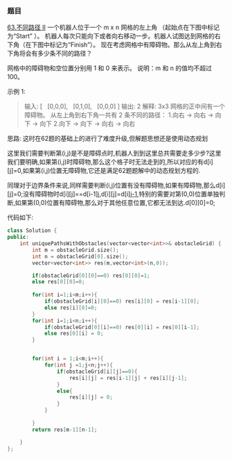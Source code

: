 ### 题目
[63.不同路径 II](https://leetcode-cn.com/problems/unique-paths-ii/)
一个机器人位于一个 m x n 网格的左上角 （起始点在下图中标记为“Start” ）。
机器人每次只能向下或者向右移动一步。机器人试图达到网格的右下角（在下图中标记为“Finish”）。
现在考虑网格中有障碍物。那么从左上角到右下角将会有多少条不同的路径？

网格中的障碍物和空位置分别用 1 和 0 来表示。
说明：m 和 n 的值均不超过 100。

示例 1:
>输入:
[
  [0,0,0],
  [0,1,0],
  [0,0,0]
]
输出: 2
解释:
3x3 网格的正中间有一个障碍物。
从左上角到右下角一共有 2 条不同的路径：
1.向右 -> 向右 -> 向下 -> 向下
2.向下 -> 向下 -> 向右 -> 向右

思路:
这时在62题的基础上的进行了难度升级,但解题思想还是使用动态规划

这里我们需要判断第(i,j)是不是障碍点时,机器人到到这里总共需要走多少步?这里我们要明确,如果第(i,j)时障碍物,那么这个格子时无法走到的,所以对应的有d[i][j]=0,如果第(i,j)位置无障碍物,它还是满足62题题解中的动态规划方程的.

同理对于边界条件来说,同样需要判断(i,j)位置有没有障碍物,如果有障碍物,那么d[i][j]=0;没有障碍物时d[i][j]==d[i-1][j](第0列),d[i][j]=d[i][j-1](第0行),特别的需要对第(0,0)位置单独判断,如果第(0,0)位置有障碍物,那么对于其他任意位置,它都无法到达.d[0][0]=0;

代码如下:
```c++
class Solution {
public:
    int uniquePathsWithObstacles(vector<vector<int>>& obstacleGrid) {
        int m = obstacleGrid.size();
        int n = obstacleGrid[0].size();
        vector<vector<int>> res(m,vector<int>(n,0));

        if(obstacleGrid[0][0]==0) res[0][0]=1;
        else res[0][0]=0;
        
        for(int i=1;i<m;i++){
            if(obstacleGrid[i][0]==0) res[i][0] = res[i-1][0];
            else res[i][0]=0;
        }
        for(int i=1;i<n;i++){
            if(obstacleGrid[0][i]==0) res[0][i] = res[0][i-1];
            else res[0][i] = 0;
        }


        for(int i = 1;i<m;i++){
            for(int j =1;j<n;j++){
                if(obstacleGrid[i][j]==0){
                    res[i][j] = res[i-1][j] + res[i][j-1];
                }
                else{
                    res[i][j] = 0;
                }
            }
            
        }
        return res[m-1][n-1];

    }
};
```